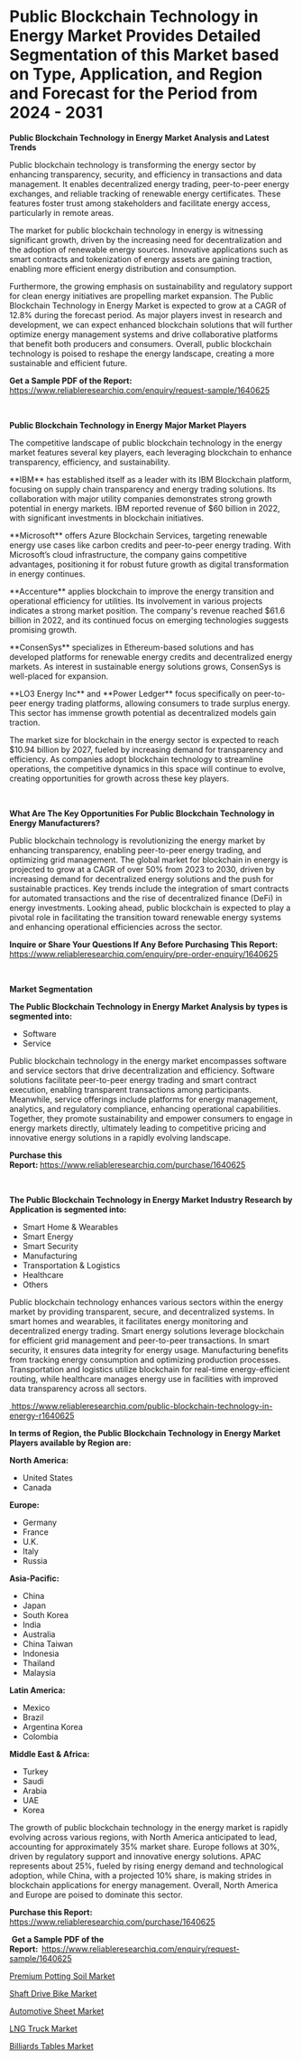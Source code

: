 <p><h1>Public Blockchain Technology in Energy Market Provides Detailed Segmentation of this Market based on Type, Application, and Region and Forecast for the Period from 2024 - 2031</h1></p><p><strong>Public Blockchain Technology in Energy Market Analysis and Latest Trends</strong></p>
<p><p>Public blockchain technology is transforming the energy sector by enhancing transparency, security, and efficiency in transactions and data management. It enables decentralized energy trading, peer-to-peer energy exchanges, and reliable tracking of renewable energy certificates. These features foster trust among stakeholders and facilitate energy access, particularly in remote areas.</p><p>The market for public blockchain technology in energy is witnessing significant growth, driven by the increasing need for decentralization and the adoption of renewable energy sources. Innovative applications such as smart contracts and tokenization of energy assets are gaining traction, enabling more efficient energy distribution and consumption.</p><p>Furthermore, the growing emphasis on sustainability and regulatory support for clean energy initiatives are propelling market expansion. The Public Blockchain Technology in Energy Market is expected to grow at a CAGR of 12.8% during the forecast period. As major players invest in research and development, we can expect enhanced blockchain solutions that will further optimize energy management systems and drive collaborative platforms that benefit both producers and consumers. Overall, public blockchain technology is poised to reshape the energy landscape, creating a more sustainable and efficient future.</p></p>
<p><strong>Get a Sample PDF of the Report:&nbsp;</strong> <a href="https://www.reliableresearchiq.com/enquiry/request-sample/1640625?utm_campaign=1119&utm_medium=2&utm_source=Github&utm_content=ia&utm_term=25092024&utm_id=public-blockchain-technology-in-energy">https://www.reliableresearchiq.com/enquiry/request-sample/1640625</a></p>
<p>&nbsp;</p>
<p><strong>Public Blockchain Technology in Energy Major Market Players</strong></p>
<p><p>The competitive landscape of public blockchain technology in the energy market features several key players, each leveraging blockchain to enhance transparency, efficiency, and sustainability.</p><p>**IBM** has established itself as a leader with its IBM Blockchain platform, focusing on supply chain transparency and energy trading solutions. Its collaboration with major utility companies demonstrates strong growth potential in energy markets. IBM reported revenue of $60 billion in 2022, with significant investments in blockchain initiatives.</p><p>**Microsoft** offers Azure Blockchain Services, targeting renewable energy use cases like carbon credits and peer-to-peer energy trading. With Microsoft’s cloud infrastructure, the company gains competitive advantages, positioning it for robust future growth as digital transformation in energy continues.</p><p>**Accenture** applies blockchain to improve the energy transition and operational efficiency for utilities. Its involvement in various projects indicates a strong market position. The company's revenue reached $61.6 billion in 2022, and its continued focus on emerging technologies suggests promising growth.</p><p>**ConsenSys** specializes in Ethereum-based solutions and has developed platforms for renewable energy credits and decentralized energy markets. As interest in sustainable energy solutions grows, ConsenSys is well-placed for expansion.</p><p>**LO3 Energy Inc** and **Power Ledger** focus specifically on peer-to-peer energy trading platforms, allowing consumers to trade surplus energy. This sector has immense growth potential as decentralized models gain traction.</p><p>The market size for blockchain in the energy sector is expected to reach $10.94 billion by 2027, fueled by increasing demand for transparency and efficiency. As companies adopt blockchain technology to streamline operations, the competitive dynamics in this space will continue to evolve, creating opportunities for growth across these key players.</p></p>
<p>&nbsp;</p>
<p><strong>What Are The Key Opportunities For Public Blockchain Technology in Energy Manufacturers?</strong></p>
<p><p>Public blockchain technology is revolutionizing the energy market by enhancing transparency, enabling peer-to-peer energy trading, and optimizing grid management. The global market for blockchain in energy is projected to grow at a CAGR of over 50% from 2023 to 2030, driven by increasing demand for decentralized energy solutions and the push for sustainable practices. Key trends include the integration of smart contracts for automated transactions and the rise of decentralized finance (DeFi) in energy investments. Looking ahead, public blockchain is expected to play a pivotal role in facilitating the transition toward renewable energy systems and enhancing operational efficiencies across the sector.</p></p>
<p><strong>Inquire or Share Your Questions If Any Before Purchasing This Report:</strong> <a href="https://www.reliableresearchiq.com/enquiry/pre-order-enquiry/1640625?utm_campaign=1119&utm_medium=2&utm_source=Github&utm_content=ia&utm_term=25092024&utm_id=public-blockchain-technology-in-energy">https://www.reliableresearchiq.com/enquiry/pre-order-enquiry/1640625</a></p>
<p>&nbsp;</p>
<p><strong>Market Segmentation</strong></p>
<p><strong>The Public Blockchain Technology in Energy Market Analysis by types is segmented into:</strong></p>
<p><ul><li>Software</li><li>Service</li></ul></p>
<p><p>Public blockchain technology in the energy market encompasses software and service sectors that drive decentralization and efficiency. Software solutions facilitate peer-to-peer energy trading and smart contract execution, enabling transparent transactions among participants. Meanwhile, service offerings include platforms for energy management, analytics, and regulatory compliance, enhancing operational capabilities. Together, they promote sustainability and empower consumers to engage in energy markets directly, ultimately leading to competitive pricing and innovative energy solutions in a rapidly evolving landscape.</p></p>
<p><strong>Purchase this Report:&nbsp;</strong><a href="https://www.reliableresearchiq.com/purchase/1640625?utm_campaign=1119&utm_medium=2&utm_source=Github&utm_content=ia&utm_term=25092024&utm_id=public-blockchain-technology-in-energy">https://www.reliableresearchiq.com/purchase/1640625</a></p>
<p>&nbsp;</p>
<p><strong>The Public Blockchain Technology in Energy Market Industry Research by Application is segmented into:</strong></p>
<p><ul><li>Smart Home & Wearables</li><li>Smart Energy</li><li>Smart Security</li><li>Manufacturing</li><li>Transportation & Logistics</li><li>Healthcare</li><li>Others</li></ul></p>
<p><p>Public blockchain technology enhances various sectors within the energy market by providing transparent, secure, and decentralized systems. In smart homes and wearables, it facilitates energy monitoring and decentralized energy trading. Smart energy solutions leverage blockchain for efficient grid management and peer-to-peer transactions. In smart security, it ensures data integrity for energy usage. Manufacturing benefits from tracking energy consumption and optimizing production processes. Transportation and logistics utilize blockchain for real-time energy-efficient routing, while healthcare manages energy use in facilities with improved data transparency across all sectors.</p></p>
<p><a href="https://www.reliableresearchiq.com/public-blockchain-technology-in-energy-r1640625?utm_campaign=1119&utm_medium=2&utm_source=Github&utm_content=ia&utm_term=25092024&utm_id=public-blockchain-technology-in-energy">&nbsp;https://www.reliableresearchiq.com/public-blockchain-technology-in-energy-r1640625</a></p>
<p><strong>In terms of Region, the Public Blockchain Technology in Energy Market Players available by Region are:</strong></p>
<p>
    <p> <strong> North America: </strong>
        <ul>
            <li>United States</li>
            <li>Canada</li>
        </ul>
        </p> 
    <p> <strong> Europe: </strong>
        <ul>
            <li>Germany</li>
            <li>France</li>
            <li>U.K.</li>
            <li>Italy</li>
            <li>Russia</li>
        </ul>
        </p> 
    <p> <strong> Asia-Pacific: </strong>
        <ul>
            <li>China</li>
            <li>Japan</li>
            <li>South Korea</li>
            <li>India</li>
            <li>Australia</li>
            <li>China Taiwan</li>
            <li>Indonesia</li>
            <li>Thailand</li>
            <li>Malaysia</li>
        </ul>
        </p> 
    <p> <strong> Latin America: </strong>
        <ul>
            <li>Mexico</li>
            <li>Brazil</li>
            <li>Argentina Korea</li>
            <li>Colombia</li>
        </ul>
        </p> 
    <p> <strong> Middle East & Africa: </strong>
        <ul>
            <li>Turkey</li>
            <li>Saudi</li>
            <li>Arabia</li>
            <li>UAE</li>
            <li>Korea</li>
        </ul>
    </p>
    </p>
<p><p>The growth of public blockchain technology in the energy market is rapidly evolving across various regions, with North America anticipated to lead, accounting for approximately 35% market share. Europe follows at 30%, driven by regulatory support and innovative energy solutions. APAC represents about 25%, fueled by rising energy demand and technological adoption, while China, with a projected 10% share, is making strides in blockchain applications for energy management. Overall, North America and Europe are poised to dominate this sector.</p></p>
<p><strong>Purchase this Report: </strong><a href="https://www.reliableresearchiq.com/purchase/1640625?utm_campaign=1119&utm_medium=2&utm_source=Github&utm_content=ia&utm_term=25092024&utm_id=public-blockchain-technology-in-energy">https://www.reliableresearchiq.com/purchase/1640625</a></p>
<p>&nbsp;<strong>Get a Sample PDF of the Report:&nbsp;&nbsp;</strong><a href="https://www.reliableresearchiq.com/enquiry/request-sample/1640625?utm_campaign=1119&utm_medium=2&utm_source=Github&utm_content=ia&utm_term=25092024&utm_id=public-blockchain-technology-in-energy">https://www.reliableresearchiq.com/enquiry/request-sample/1640625</a></p>
<p><strong></strong></p>
<p><p><a href="https://www.linkedin.com/pulse/navigating-global-premium-potting-soil-market-from-trends-3nbuf?utm_campaign=1119&utm_medium=2&utm_source=Github&utm_content=ia&utm_term=25092024&utm_id=public-blockchain-technology-in-energy">Premium Potting Soil Market</a></p><p><a href="https://issuu.com/reportprime-2/docs/shaft-drive-bike-market-size-2030.p_67bfbb297afcaa?utm_campaign=1119&utm_medium=2&utm_source=Github&utm_content=ia&utm_term=25092024&utm_id=public-blockchain-technology-in-energy">Shaft Drive Bike Market</a></p><p><a href="https://www.linkedin.com/pulse/mapping-automotive-sheet-market-trends-challenges-breakthroughs-zo8ue?utm_campaign=1119&utm_medium=2&utm_source=Github&utm_content=ia&utm_term=25092024&utm_id=public-blockchain-technology-in-energy">Automotive Sheet Market</a></p><p><a href="https://www.linkedin.com/pulse/global-lng-truck-market-trends-analysis-future-growth-prospects-vdpge?utm_campaign=1119&utm_medium=2&utm_source=Github&utm_content=ia&utm_term=25092024&utm_id=public-blockchain-technology-in-energy">LNG Truck Market</a></p><p><a href="https://issuu.com/reportprime-2/docs/billiards-tables-market-size-2030.p_f20db761b82706?utm_campaign=1119&utm_medium=2&utm_source=Github&utm_content=ia&utm_term=25092024&utm_id=public-blockchain-technology-in-energy">Billiards Tables Market</a></p></p>